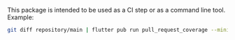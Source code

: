 This package is intended to be used as a CI step or as a command line tool.
Example:

```bash
git diff repository/main | flutter pub run pull_request_coverage --minimum-coverage 95 --maximum-uncovered-lines 5 --hide-uncovered-lines
```

